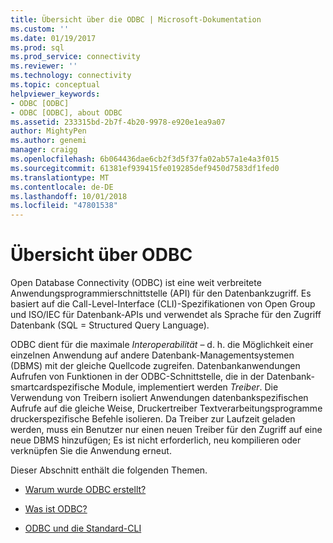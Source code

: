 ```yaml
---
title: Übersicht über die ODBC | Microsoft-Dokumentation
ms.custom: ''
ms.date: 01/19/2017
ms.prod: sql
ms.prod_service: connectivity
ms.reviewer: ''
ms.technology: connectivity
ms.topic: conceptual
helpviewer_keywords:
- ODBC [ODBC]
- ODBC [ODBC], about ODBC
ms.assetid: 233315bd-2b7f-4b20-9978-e920e1ea9a07
author: MightyPen
ms.author: genemi
manager: craigg
ms.openlocfilehash: 6b064436dae6cb2f3d5f37fa02ab57a1e4a3f015
ms.sourcegitcommit: 61381ef939415fe019285def9450d7583df1fed0
ms.translationtype: MT
ms.contentlocale: de-DE
ms.lasthandoff: 10/01/2018
ms.locfileid: "47801538"
---
```

# <a name="odbc-overview"></a>Übersicht über ODBC
Open Database Connectivity (ODBC) ist eine weit verbreitete Anwendungsprogrammierschnittstelle (API) für den Datenbankzugriff. Es basiert auf die Call-Level-Interface (CLI)-Spezifikationen von Open Group und ISO/IEC für Datenbank-APIs und verwendet als Sprache für den Zugriff Datenbank (SQL = Structured Query Language).  
  
 ODBC dient für die maximale *Interoperabilität* – d. h. die Möglichkeit einer einzelnen Anwendung auf andere Datenbank-Managementsystemen (DBMS) mit der gleiche Quellcode zugreifen. Datenbankanwendungen Aufrufen von Funktionen in der ODBC-Schnittstelle, die in der Datenbank-smartcardspezifische Module, implementiert werden *Treiber*. Die Verwendung von Treibern isoliert Anwendungen datenbankspezifischen Aufrufe auf die gleiche Weise, Druckertreiber Textverarbeitungsprogramme druckerspezifische Befehle isolieren. Da Treiber zur Laufzeit geladen werden, muss ein Benutzer nur einen neuen Treiber für den Zugriff auf eine neue DBMS hinzufügen; Es ist nicht erforderlich, neu kompilieren oder verknüpfen Sie die Anwendung erneut.  
  
 Dieser Abschnitt enthält die folgenden Themen.  
  
-   [Warum wurde ODBC erstellt?](../../odbc/reference/why-was-odbc-created.md)  
  
-   [Was ist ODBC?](../../odbc/reference/what-is-odbc.md)  
  
-   [ODBC und die Standard-CLI](../../odbc/reference/odbc-and-the-standard-cli.md)
